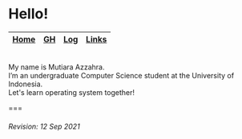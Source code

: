 # Hello! 

| [Home](https://mutiarazzahra.github.io/os212/) | [GH](https://github.com/mutiarazzahra) | [Log](https://mutiarazzahra.github.io/os212/TXT/mylog.txt) | [Links](https://mutiarazzahra.github.io/os212/LINKS/) |
|-----------------|-------------------|--------------------------|------------------------|

<br>
My name is Mutiara Azzahra. 
<br>
I’m an undergraduate Computer Science student at the University of Indonesia.
<br>
Let's learn operating system together!

===
###### *Revision: 12 Sep 2021* 


